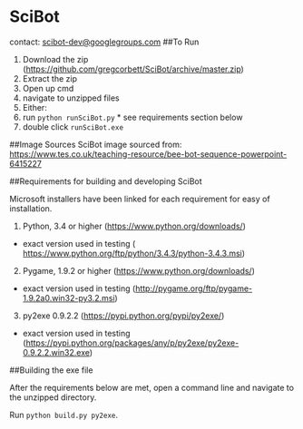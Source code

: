 # SciBot
contact: scibot-dev@googlegroups.com
##To Run

1. Download the zip (https://github.com/gregcorbett/SciBot/archive/master.zip)
2. Extract the zip
3. Open up cmd
4. navigate to unzipped files
5. Either:
  1. run `python runSciBot.py`
    * see requirements section below
  2. double click `runSciBot.exe`

##Image Sources
SciBot image sourced from: https://www.tes.co.uk/teaching-resource/bee-bot-sequence-powerpoint-6415227

##Requirements for building and developing SciBot

Microsoft installers have been linked for each requirement for easy of installation.

1. Python, 3.4 or higher (https://www.python.org/downloads/)
  * exact version used in testing ( https://www.python.org/ftp/python/3.4.3/python-3.4.3.msi)
2. Pygame, 1.9.2 or higher (https://www.python.org/downloads/)
  * exact version used in testing (http://pygame.org/ftp/pygame-1.9.2a0.win32-py3.2.msi)
3. py2exe 0.9.2.2 (https://pypi.python.org/pypi/py2exe/)
  * exact version used in testing (https://pypi.python.org/packages/any/p/py2exe/py2exe-0.9.2.2.win32.exe)

##Building the exe file

After the requirements below are met, open a command line and navigate to the unzipped directory.

Run `python build.py py2exe`.